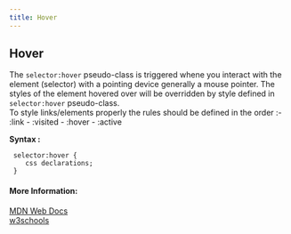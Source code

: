 ```yaml
---
title: Hover
---
```

## Hover
  The `selector:hover` pseudo-class is triggered whene you interact with the element (selector) with a pointing device generally a mouse pointer. The styles of the element hovered over will be overridden by style defined in `selector:hover` pseudo-class.<br>
To style links/elements properly the rules should be defined in the order :- <br>
:link - :visited - :hover - :active
  
**Syntax :**
```
 selector:hover {
    css declarations;
 }
```

#### More Information:
<a href='https://developer.mozilla.org/en-US/docs/Web/CSS/%3Ahover' target='_blank'>MDN Web Docs</a><br>
<a href='https://www.w3schools.com/cssref/sel_hover.asp' target='_blank'>w3schools</a>


